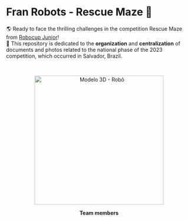 # Fran Robots - Rescue Maze 🚥
🌎 Ready to face the thrilling challenges in the competition Rescue Maze from [Robocup Junior](https://www.robocup.org/)! <br>
📑 This repository is dedicated to the **organization** and **centralization** of documents and photos related to the national phase of the 2023 competition, which occurred in Salvador, Brazil.

<br>
<p align="center">
<img width="350" alt="Modelo 3D - Robô" src="https://github.com/franrobots/Rescue-Maze-Fran-Robot-s/assets/96209646/62e14955-bc47-43fe-8257-589a32fa848a" /p>
<p align="center">  <strong> Team members </strong> </p>

